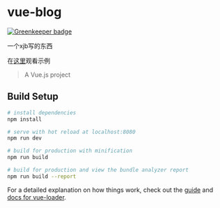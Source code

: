 # vue-blog

[![Greenkeeper badge](https://badges.greenkeeper.io/Enter-tainer/spa-vue-blog.svg)](https://greenkeeper.io/)

一个xjb写的东西

在[这里](https://margatroid-vue-blog.netlify.com)观看示例

> A Vue.js project

## Build Setup

``` bash
# install dependencies
npm install

# serve with hot reload at localhost:8080
npm run dev

# build for production with minification
npm run build

# build for production and view the bundle analyzer report
npm run build --report
```

For a detailed explanation on how things work, check out the [guide](http://vuejs-templates.github.io/webpack/) and [docs for vue-loader](http://vuejs.github.io/vue-loader).
